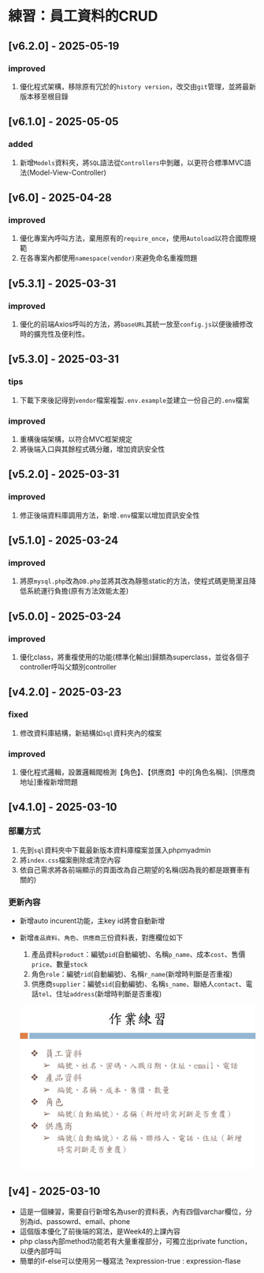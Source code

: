 # 練習：員工資料的CRUD

## [v6.2.0] - 2025-05-19
### improved
1. 優化程式架構，移除原有冗於的`history version`，改交由`git`管理，並將最新版本移至根目錄

## [v6.1.0] - 2025-05-05
### added
1. 新增`Models`資料夾，將`SQL`語法從`Controllers`中剝離，以更符合標準MVC語法(Model-View-Controller)

## [v6.0] - 2025-04-28
### improved
1. 優化專案內呼叫方法，棄用原有的`require_once`，使用`Autoload`以符合國際規範
2. 在各專案內都使用`namespace(vendor)`來避免命名重複問題



## [v5.3.1] - 2025-03-31
### improved
1. 優化的前端Axios呼叫的方法，將`baseURL`其統一放至`config.js`以便後續修改時的擴充性及便利性。

## [v5.3.0] - 2025-03-31
### tips
1. 下載下來後記得到`vendor`檔案複製`.env.example`並建立一份自己的`.env`檔案
### improved
1. 重構後端架構，以符合MVC框架規定
2. 將後端入口與其餘程式碼分離，增加資訊安全性

## [v5.2.0] - 2025-03-31
### improved
1. 修正後端資料庫調用方法，新增`.env`檔案以增加資訊安全性

## [v5.1.0] - 2025-03-24
### improved
1. 將原`mysql.php`改為`DB.php`並將其改為靜態static的方法，使程式碼更簡潔且降低系統運行負擔(原有方法效能太差)

## [v5.0.0] - 2025-03-24
### improved
1. 優化class，將重複使用的功能(標準化輸出)歸類為superclass，並從各個子controller呼叫父類別controller

## [v4.2.0] - 2025-03-23
### fixed
1. 修改資料庫結構，新結構如`sql`資料夾內的檔案

### improved
1. 優化程式邏輯，設置邏輯閥檢測【角色】、【供應商】中的[角色名稱]、[供應商地址]重複新增問題
## [v4.1.0] - 2025-03-10
### 部屬方式
1. 先到`sql`資料夾中下載最新版本資料庫檔案並匯入phpmyadmin
2. 將`index.css`檔案刪除或清空內容
3. 依自己需求將各前端顯示的頁面改為自己期望的名稱(因為我的都是跟賽車有關的)
### 更新內容
- 新增auto incurent功能，主key id將會自動新增
- 新增`產品資料`、`角色`、`供應商`三份資料表，對應欄位如下
     1. 產品資料`product`：編號`pid`(自動編號)、名稱`p_name`、成本`cost`、售價`price`、數量`stock`
     2. 角色`role`：編號`rid`(自動編號)、名稱`r_name`(新增時判斷是否重複)
     3. 供應商`supplier`：編號`sid`(自動編號)、名稱`s_name`、聯絡人`contact`、電話`tel`、住址`address`(新增時判斷是否重複)

    ![alt text](image.png)
## [v4] - 2025-03-10
- 這是一個練習，需要自行新增名為user的資料表，內有四個varchar欄位，分別為id、passowrd、email、phone
- 這個版本優化了前後端的寫法，是Week4的上課內容
- php class內部method功能若有大量重複部分，可獨立出private function，以便內部呼叫
- 簡單的if-else可以使用另一種寫法 ?expression-true : expression-flase